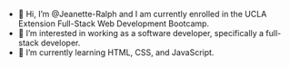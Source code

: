 - 👋 Hi, I’m @Jeanette-Ralph and I am currently enrolled in the UCLA Extension Full-Stack Web Development Bootcamp.
- 👀 I’m interested in working as a software developer, specifically a full-stack developer.
- 🌱 I’m currently learning HTML, CSS, and JavaScript. 
<!-- - 💞️ I’m looking to collaborate on front 
- 📫 How to reach me ... -->

<!---
Jeanette-Ralph/Jeanette-Ralph is a ✨ special ✨ repository because its `README.md` (this file) appears on your GitHub profile.
You can click the Preview link to take a look at your changes.
--->

